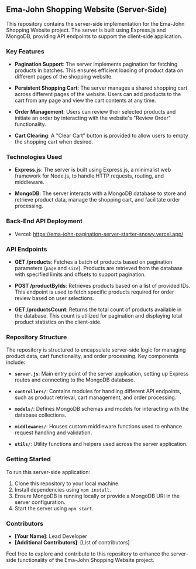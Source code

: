 ## Ema-John Shopping Website (Server-Side) 

This repository contains the server-side implementation for the Ema-John Shopping Website project. The server is built using Express.js and MongoDB, providing API endpoints to support the client-side application.

### Key Features

- **Pagination Support**: The server implements pagination for fetching products in batches. This ensures efficient loading of product data on different pages of the shopping website.
  
- **Persistent Shopping Cart**: The server manages a shared shopping cart across different pages of the website. Users can add products to the cart from any page and view the cart contents at any time.

- **Order Management**: Users can review their selected products and initiate an order by interacting with the website's "Review Order" functionality.

- **Cart Clearing**: A "Clear Cart" button is provided to allow users to empty the shopping cart when desired.

### Technologies Used

- **Express.js**: The server is built using Express.js, a minimalist web framework for Node.js, to handle HTTP requests, routing, and middleware.

- **MongoDB**: The server interacts with a MongoDB database to store and retrieve product data, manage the shopping cart, and facilitate order processing.

### Back-End API Deployment
- Vercel: https://ema-john-pagination-server-starter-snowy.vercel.app/

### API Endpoints

- **GET /products**: Fetches a batch of products based on pagination parameters (`page` and `size`). Products are retrieved from the database with specified limits and offsets to support pagination.

- **POST /productByIds**: Retrieves products based on a list of provided IDs. This endpoint is used to fetch specific products required for order review based on user selections.

- **GET /productsCount**: Returns the total count of products available in the database. This count is utilized for pagination and displaying total product statistics on the client-side.

### Repository Structure

The repository is structured to encapsulate server-side logic for managing product data, cart functionality, and order processing. Key components include:

- **`server.js`**: Main entry point of the server application, setting up Express routes and connecting to the MongoDB database.

- **`controllers/`**: Contains modules for handling different API endpoints, such as product retrieval, cart management, and order processing.

- **`models/`**: Defines MongoDB schemas and models for interacting with the database collections.

- **`middlewares/`**: Houses custom middleware functions used to enhance request handling and validation.

- **`utils/`**: Utility functions and helpers used across the server application.

### Getting Started

To run this server-side application:

1. Clone this repository to your local machine.
2. Install dependencies using `npm install`.
3. Ensure MongoDB is running locally or provide a MongoDB URI in the server configuration.
4. Start the server using `npm start`.

### Contributors

- **[Your Name]**: Lead Developer
- **[Additional Contributors]**: [List of contributors]

Feel free to explore and contribute to this repository to enhance the server-side functionality of the Ema-John Shopping Website project.